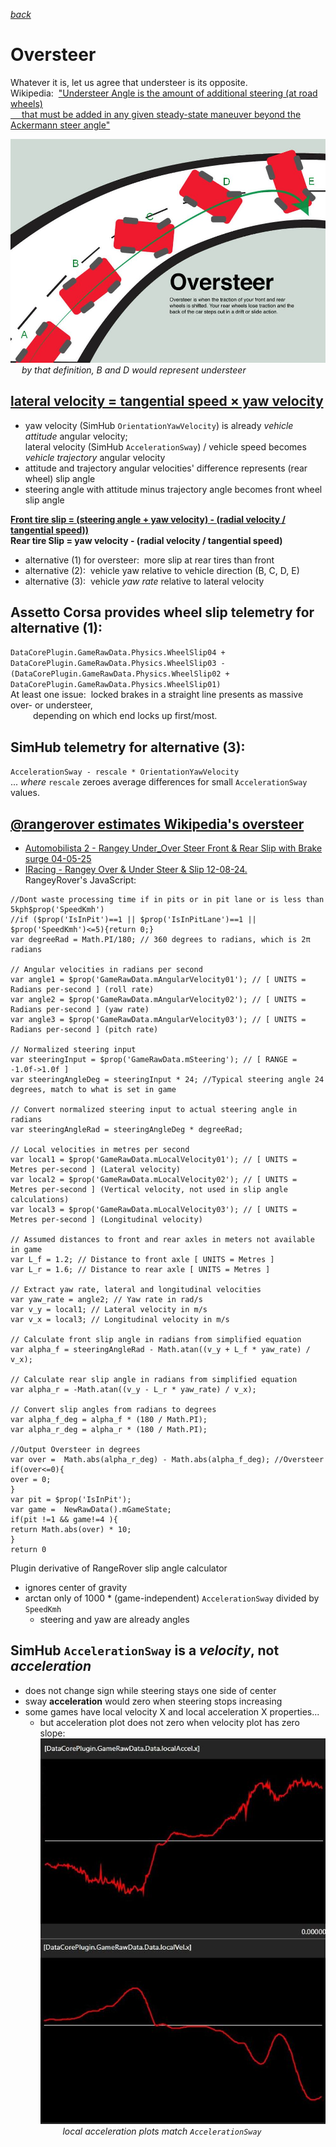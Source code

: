 [*back*](https://github.com/blekenbleu/Loaded?tab=readme-ov-file#loaded)  

# Oversteer
Whatever it is, let us agree that understeer is its opposite.  
Wikipedia:&nbsp; ["Understeer Angle is the amount of additional steering (at road wheels)  
 &emsp; that must be added in any given steady-state maneuver beyond the Ackermann steer angle"](https://en.wikipedia.org/wiki/Understeer_and_oversteer)  

[![](Properties/oversteer.jpg)](https://kogarahtyrepower.com.au/news/1944-tyrepower-kogarah-explains-oversteering-and-understeering)  
 &emsp; *by that definition, B and D  would represent understeer*  

## [lateral velocity = tangential speed × yaw velocity](https://boltflight.com/understanding-yaw-the-crucial-axis-of-rotational-motion-in-vehicles-and-aircraft/)
- yaw velocity (SimHub `OrientationYawVelocity`) is already *vehicle attitude* angular velocity;  
  lateral velocity (SimHub `AccelerationSway`) / vehicle speed becomes *vehicle trajectory* angular velocity  
- attitude and trajectory angular velocities' difference represents (rear wheel) slip angle
- steering angle with attitude minus trajectory angle becomes front wheel slip angle

[**Front tire slip = (steering angle + yaw velocity) - (radial velocity / tangential speed))**](https://vtechworks.lib.vt.edu/server/api/core/bitstreams/fe6d4ca1-514b-4e2b-b1ac-6561824a9de1/content)  
**Rear tire Slip  = yaw velocity - (radial velocity / tangential speed)**

- alternative (1) for oversteer:&nbsp; more slip at rear tires than front  
- alternative (2):&nbsp; vehicle yaw relative to vehicle direction (B, C, D, E)
- alternative (3):&nbsp; vehicle *yaw rate* relative to lateral velocity

## Assetto Corsa provides wheel slip telemetry for alternative (1):
`DataCorePlugin.GameRawData.Physics.WheelSlip04 + DataCorePlugin.GameRawData.Physics.WheelSlip03 -
(DataCorePlugin.GameRawData.Physics.WheelSlip02 + DataCorePlugin.GameRawData.Physics.WheelSlip01)`  
At least one issue:&nbsp; locked brakes in a straight line presents as massive over- or  understeer,  
 &emsp; &emsp; depending on which end locks up first/most.

## SimHub telemetry for alternative (3):
`AccelerationSway - rescale * OrientationYawVelocity`  
... *where* `rescale` zeroes average differences for small `AccelerationSway` values.

## [@rangerover estimates Wikipedia's oversteer](https://www.youtube.com/watch?v=R90_3tEO5t4)
- [Automobilista 2 - Rangey Under_Over Steer Front & Rear Slip with Brake surge 04-05-25](https://github.com/blekenbleu/SimHub-Profiles/blob/main/Automobilista%202%20-%20Rangey%20Under_Over%20Steer%20Front%20%26%20Rear%20Slip%20with%20Brake%20surge%2004-05-25.siprofile)
- [IRacing - Rangey Over & Under Steer & Slip 12-08-24.](https://github.com/blekenbleu/SimHub-Profiles/blob/main/IRacing%20-%20Rangey%20Over%20%26%20Under%20Steer%20%26%20Slip%2012-08-24.siprofile)  
   RangeyRover's JavaScript:
```
//Dont waste processing time if in pits or in pit lane or is less than 5kph$prop('SpeedKmh')
//if ($prop('IsInPit')==1 || $prop('IsInPitLane')==1 || $prop('SpeedKmh')<=5){return 0;}
var degreeRad = Math.PI/180; // 360 degrees to radians, which is 2π radians

// Angular velocities in radians per second
var angle1 = $prop('GameRawData.mAngularVelocity01'); // [ UNITS = Radians per-second ] (roll rate)
var angle2 = $prop('GameRawData.mAngularVelocity02'); // [ UNITS = Radians per-second ] (yaw rate)
var angle3 = $prop('GameRawData.mAngularVelocity03'); // [ UNITS = Radians per-second ] (pitch rate)

// Normalized steering input
var steeringInput = $prop('GameRawData.mSteering'); // [ RANGE = -1.0f->1.0f ]
var steeringAngleDeg = steeringInput * 24; //Typical steering angle 24 degrees, match to what is set in game

// Convert normalized steering input to actual steering angle in radians
var steeringAngleRad = steeringAngleDeg * degreeRad;

// Local velocities in metres per second
var local1 = $prop('GameRawData.mLocalVelocity01'); // [ UNITS = Metres per-second ] (Lateral velocity)
var local2 = $prop('GameRawData.mLocalVelocity02'); // [ UNITS = Metres per-second ] (Vertical velocity, not used in slip angle calculations)
var local3 = $prop('GameRawData.mLocalVelocity03'); // [ UNITS = Metres per-second ] (Longitudinal velocity)

// Assumed distances to front and rear axles in meters not available in game
var L_f = 1.2; // Distance to front axle [ UNITS = Metres ]
var L_r = 1.6; // Distance to rear axle [ UNITS = Metres ]

// Extract yaw rate, lateral and longitudinal velocities
var yaw_rate = angle2; // Yaw rate in rad/s
var v_y = local1; // Lateral velocity in m/s
var v_x = local3; // Longitudinal velocity in m/s

// Calculate front slip angle in radians from simplified equation
var alpha_f = steeringAngleRad - Math.atan((v_y + L_f * yaw_rate) / v_x);

// Calculate rear slip angle in radians from simplified equation
var alpha_r = -Math.atan((v_y - L_r * yaw_rate) / v_x);

// Convert slip angles from radians to degrees
var alpha_f_deg = alpha_f * (180 / Math.PI);
var alpha_r_deg = alpha_r * (180 / Math.PI);

//Output Oversteer in degrees
var over =  Math.abs(alpha_r_deg) - Math.abs(alpha_f_deg); //Oversteer
if(over<=0){
over = 0;
}
var pit = $prop('IsInPit');
var game =  NewRawData().mGameState;
if(pit !=1 && game!=4 ){
return Math.abs(over) * 10;
}
return 0
```

Plugin derivative of RangeRover slip angle calculator
- ignores center of gravity
- arctan only of 1000 * (game-independent) `AccelerationSway` divided by `SpeedKmh`
	- steering and yaw are already angles

## SimHub `AccelerationSway` is a *velocity*, not *acceleration*
- does not change sign while steering stays one side of center
- sway **acceleration** would zero when steering stops increasing
- some games have local velocity X and local acceleration X properties...  
	- but acceleration plot does not zero when velocity plot has zero slope:  
    ![](Properties/sway.jpg)  
	 &emsp; &emsp;  *local acceleration plots match `AccelerationSway`*
